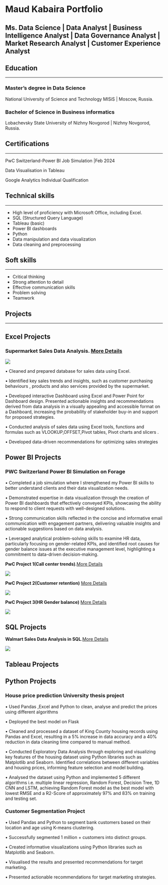 # Maud Kabaira Portfolio


## Ms. Data Science | Data Analyst | Business Intelligence Analyst | Data Governance Analyst | Market Research Analyst | Customer Experience Analyst





## Education
---
### Master’s degree in Data Science 
National University of Science and Technology MISiS | Moscow, Russia.

### Bachelor of Science in Business informatics 
Lobachevsky State University of Nizhny Novgorod | Nizhny Novgorod, Russia.


## Certifications
---
PwC Switzerland-Power BI Job Simulation |Feb 2024


Data Visualisation in Tableau


Google Analytics Individual Qualification


## Technical skills
---
- High level of proficiency with Microsoft Office, including Excel.
- SQL (Structured Query Language)
- Tableau (basic)
- Power BI dashboards
- Python
- Data manipulation and data visualization
- Data cleaning and preprocessing


## Soft skills
---
- Critical thinking
- Strong attention to detail
- Effective communication skills
- Problem solving
- Teamwork


## Projects
---
## Excel Projects

### Supermarket Sales Data Analysis. [More Details](https://github.com/maudrues/Supermarket_sales_analysis)



![](supermarketdashboard.png)   


•	Cleaned and prepared database for sales data using Excel.

•	Identified key sales trends and insights, such as customer purchasing behaviours , products and also services provided by the supermarket.

•	Developed interactive Dashboard using Excel and Power Point for Dashboard design. Presented actionable insights and recommendations derived from data analysis in a visually appealing and accessible format on a Dashboard, 
 increasing the probability of stakeholder buy-in and support for proposed strategies.

•	Conducted  analysis of sales data using Excel tools, functions and formulas such as VLOOKUP,OFFSET,Pivot tables, Pivot charts and slicers .

•	Developed data-driven recommendations for optimizing sales strategies

## Power BI Projects

### PWC Switzerland Power BI Simulation on Forage

•	Completed a job simulation where I strengthened my Power BI skills to better understand clients and their data visualization needs.

•	Demonstrated expertise in data visualization through the creation of Power BI dashboards that effectively conveyed KPIs, showcasing the ability to respond to client requests with well-designed solutions.

•	Strong communication skills reflected in the concise and informative email communication with engagement partners, delivering valuable insights and actionable suggestions based on data analysis.

•	Leveraged analytical problem-solving skills to examine HR data, particularly focusing on gender-related KPIs, and identified root causes for gender balance issues at the executive management level, highlighting a commitment to data-driven decision-making.



**PwC Project 1(Call center trends)**.[More Details](https://github.com/maudrues/Call_center_trends)    

![](dashboard.png)   

**PwC Project 2(Customer retention)** [More Details](https://github.com/maudrues/Customer-retention-analysis)


![](custrisdash.png) 


**PwC Project 3(HR Gender balance)** [More Details](https://github.com/maudrues/HR-Diversity-and-Inclusion)                        

![](HR1.png)                                                                                





## SQL Projects



**Walmart Sales Data Analysis in SQL**.[More Details](https://github.com/maudrues/Walmart_sales_data_analysis_SQL)

![](walmart.jfif)  



## Tableau Projects





## Python Projects

### House price prediction University thesis project


•	Used Pandas ,Excel and Python to clean, analyse and predict the prices using different algorithms

•	Deployed the best model on Flask

•	Cleaned and processed a dataset of King County housing records using Pandas and Excel, resulting in a 5% increase in data accuracy and a 40% reduction in data cleaning time compared to manual method.

•	Conducted Exploratory Data Analysis through exploring and visualizing key features of the housing dataset using Python libraries such as Matplotlib and Seaborn. Identified correlations between different variables and housing prices, informing feature selection and model building.

•	Analysed the dataset using Python and implemented 5 different algorithms i.e. multiple linear regression, Random Forest, Decision Tree, 1D CNN and LSTM, achieving Random Forest model as the best model with lowest RMSE and a R2-Score of approximately 97% and 83% on training and testing set.


### Customer Segmentation Project


•	Used Pandas and Python to segment bank customers based on their location and age using K-means clustering.

•	Successfully segmented 1 million + customers into distinct groups.

•	Created informative visualizations using Python libraries such as Matplotlib and Seaborn.

•	Visualised the results and presented recommendations for target marketing.

•	Presented actionable recommendations for target marketing strategies.






